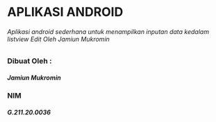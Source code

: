 # APLIKASI ANDROID
###### Aplikasi android sederhana untuk menampilkan inputan data kedalam listview Edit Oleh Jamiun Mukromin

### Dibuat Oleh :
##### Jamiun Mukromin
### NIM
##### G.211.20.0036